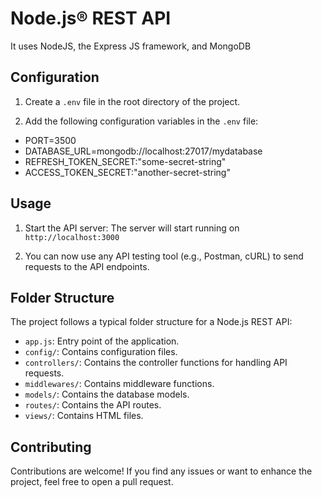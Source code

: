 # Node.js® REST API

It uses NodeJS, the Express JS framework, and MongoDB

## Configuration

1. Create a `.env` file in the root directory of the project.

2. Add the following configuration variables in the `.env` file:

- PORT=3500
- DATABASE_URL=mongodb://localhost:27017/mydatabase
- REFRESH_TOKEN_SECRET:"some-secret-string"
- ACCESS_TOKEN_SECRET:"another-secret-string"

## Usage

1. Start the API server:
   The server will start running on `http://localhost:3000`

2. You can now use any API testing tool (e.g., Postman, cURL) to send requests to the API endpoints.

<!-- ## API Endpoints

| Endpoint         | Method | Description               |
| ---------------- | ------ | ------------------------- | -->

## Folder Structure

The project follows a typical folder structure for a Node.js REST API:

- `app.js`: Entry point of the application.
- `config/`: Contains configuration files.
- `controllers/`: Contains the controller functions for handling API requests.
- `middlewares/`: Contains middleware functions.
- `models/`: Contains the database models.
- `routes/`: Contains the API routes.
- `views/`: Contains HTML files.

## Contributing

Contributions are welcome! If you find any issues or want to enhance the project, feel free to open a pull request.

